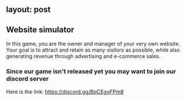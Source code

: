 layout: post
---
## Website simulator
In this game, you are the owner and manager of your very own website. Your goal is to attract and retain as many visitors as possible, while also generating revenue through advertising and e-commerce sales.
### Since our game isn't released yet you may want to join our discord server 
Here is the link: https://discord.gg/BpCEgvFPm8
